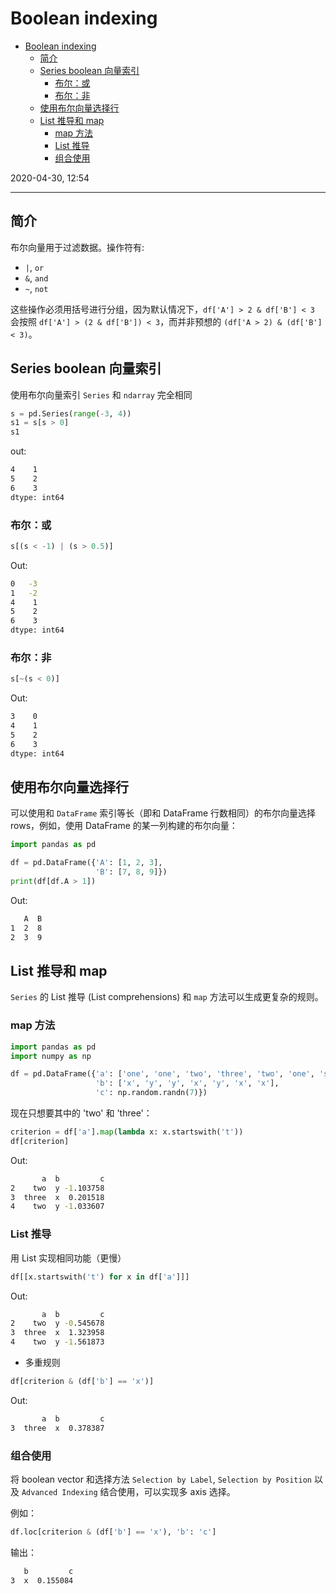 # Boolean indexing

- [Boolean indexing](#boolean-indexing)
  - [简介](#简介)
  - [Series boolean 向量索引](#series-boolean-向量索引)
    - [布尔：或](#布尔或)
    - [布尔：非](#布尔非)
  - [使用布尔向量选择行](#使用布尔向量选择行)
  - [List 推导和 map](#list-推导和-map)
    - [map 方法](#map-方法)
    - [List 推导](#list-推导)
    - [组合使用](#组合使用)

2020-04-30, 12:54
*** *

## 简介

布尔向量用于过滤数据。操作符有:

- `|`, `or`
- `&`, `and`
- `~`, `not`

这些操作必须用括号进行分组，因为默认情况下，`df['A'] > 2 & df['B'] < 3` 会按照 `df['A'] > (2 & df['B']) < 3`，而并非预想的 `(df['A > 2) & (df['B'] < 3)`。

## Series boolean 向量索引

使用布尔向量索引 `Series` 和 `ndarray` 完全相同

```py
s = pd.Series(range(-3, 4))
s1 = s[s > 0]
s1
```

out:

```cmd
4    1
5    2
6    3
dtype: int64
```

### 布尔：或

```py
s[(s < -1) | (s > 0.5)]
```

Out:

```cmd
0   -3
1   -2
4    1
5    2
6    3
dtype: int64
```

### 布尔：非

```py
s[~(s < 0)]
```

Out:

```cmd
3    0
4    1
5    2
6    3
dtype: int64
```

## 使用布尔向量选择行

可以使用和 `DataFrame` 索引等长（即和 DataFrame 行数相同）的布尔向量选择 rows，例如，使用 DataFrame 的某一列构建的布尔向量：

```py
import pandas as pd

df = pd.DataFrame({'A': [1, 2, 3],
                   'B': [7, 8, 9]})
print(df[df.A > 1])
```

Out:

```cmd
   A  B
1  2  8
2  3  9
```

## List 推导和 map

`Series` 的 List 推导 (List comprehensions) 和 `map` 方法可以生成更复杂的规则。

### map 方法

```py
import pandas as pd
import numpy as np

df = pd.DataFrame({'a': ['one', 'one', 'two', 'three', 'two', 'one', 'six'],
                   'b': ['x', 'y', 'y', 'x', 'y', 'x', 'x'],
                   'c': np.random.randn(7)})
```

现在只想要其中的 'two' 和 'three'：

```py
criterion = df['a'].map(lambda x: x.startswith('t'))
df[criterion]
```

Out:

```cmd
       a  b         c
2    two  y -1.103758
3  three  x  0.201518
4    two  y -1.033607
```

### List 推导

用 List 实现相同功能（更慢）

```py
df[[x.startswith('t') for x in df['a']]]
```

Out:

```cmd
       a  b         c
2    two  y -0.545678
3  three  x  1.323958
4    two  y -1.561873
```

- 多重规则

```py
df[criterion & (df['b'] == 'x')]
```

Out:

```cmd
       a  b         c
3  three  x  0.378387
```

### 组合使用

将 boolean vector 和选择方法 `Selection by Label`, `Selection by Position` 以及 `Advanced Indexing` 结合使用，可以实现多 axis 选择。

例如：

```py
df.loc[criterion & (df['b'] == 'x'), 'b': 'c']
```

输出：

```cmd
   b         c
3  x  0.155084
```
